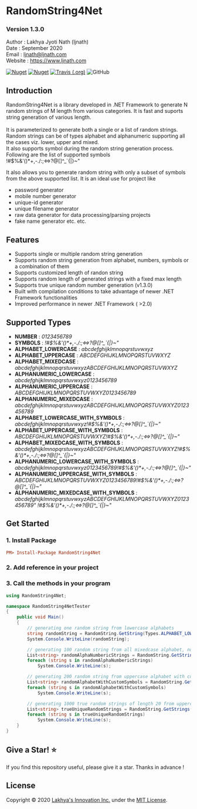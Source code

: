 # RandomString4Net
### Version 1.3.0

Author : Lakhya Jyoti Nath (ljnath)<br>
Date : September 2020<br>
Email : ljnath@ljnath.com<br>
Website : https://www.ljnath.com

[![Nuget](https://img.shields.io/nuget/v/RandomString4Net)](https://www.nuget.org/packages/RandomString4Net/)
[![Nuget](https://img.shields.io/nuget/dt/RandomString4Net)](https://www.nuget.org/stats/packages/RandomString4Net)
[![Travis (.org)](https://img.shields.io/travis/ljnath/RandomString4Net)](https://travis-ci.org/github/ljnath/RandomString4Net)
![GitHub](https://img.shields.io/github/license/ljnath/RandomString4Net)


## Introduction
RandomString4Net is a library developed in .NET Framework to generate N random strings of M length from various categories. It is fast and suports string generation of various length.<br><br>
It is parameterized to generate both a single or a list of random strings.<br>
Random strings can be of types alphabet and alphanumeric supporting all the cases viz. lower, upper and mixed.<br>
It also supports symbol during the random string generation process. Following are the list of supported symbols
<br>
!#$%&'()*+,-./:;<=>?@[]\^_`{|}~"

It also allows you to generate random string with only a subset of symbols from the above supported list. It is an ideal use for project like
* password generator
* mobile number generator
* unique-id generator
* unique filename generator
* raw data generator for data processing/parsing projects
* fake name generator
etc. etc.



## Features
* Supports single or multiple random string generation 
* Supports random string generation from alphabet, numbers, symbols or a combination of them
* Supports customized length of randon string
* Supports random length of generated strings with a fixed max length
* Supports true unique random number generation (v1.3.0)
* Built with compilation conditions to take advantage of newer .NET Framework functionalities
* Improved performance in newer .NET Framework ( >2.0)


## Supported Types
* **NUMBER** : *0123456789*
* **SYMBOLS** : *!#$%&'()\*+,-./:;<=>?@[]\^_`{|}~"*
* **ALPHABET_LOWERCASE** : *abcdefghijklmnopqrstuvwxyz*
* **ALPHABET_UPPERCASE** : *ABCDEFGHIJKLMNOPQRSTUVWXYZ*
* **ALPHABET_MIXEDCASE** : *abcdefghijklmnopqrstuvwxyzABCDEFGHIJKLMNOPQRSTUVWXYZ*
* **ALPHANUMERIC_LOWERCASE** : *abcdefghijklmnopqrstuvwxyz0123456789*
* **ALPHANUMERIC_UPPERCASE** : *ABCDEFGHIJKLMNOPQRSTUVWXYZ0123456789*
* **ALPHANUMERIC_MIXEDCASE** : *abcdefghijklmnopqrstuvwxyzABCDEFGHIJKLMNOPQRSTUVWXYZ0123456789*
* **ALPHABET_LOWERCASE_WITH_SYMBOLS** : *abcdefghijklmnopqrstuvwxyz!#$%&'()\*+,-./:;<=>?@[]\^_`{|}~"*
* **ALPHABET_UPPERCASE_WITH_SYMBOLS** : *ABCDEFGHIJKLMNOPQRSTUVWXYZ!#$%&'()\*+,-./:;<=>?@[]\^_`{|}~"*
* **ALPHABET_MIXEDCASE_WITH_SYMBOLS** : *abcdefghijklmnopqrstuvwxyzABCDEFGHIJKLMNOPQRSTUVWXYZ!#$%&'()\*+,-./:;<=>?@[]\^_`{|}~"*
* **ALPHANUMERIC_LOWERCASE_WITH_SYMBOLS** : *abcdefghijklmnopqrstuvwxyz0123456789!#$%&'()\*+,-./:;<=>?@[]\^_`{|}~"*
* **ALPHANUMERIC_UPPERCASE_WITH_SYMBOLS** : *ABCDEFGHIJKLMNOPQRSTUVWXYZ0123456789!#$%&'()\*+,-./:;<=>?@[]\^_`{|}~"*
* **ALPHANUMERIC_MIXEDCASE_WITH_SYMBOLS** : *abcdefghijklmnopqrstuvwxyzABCDEFGHIJKLMNOPQRSTUVWXYZ0123456789" !#$%&'()\*+,-./:;<=>?@[]\^_`{|}~"*


## Get Started
### 1. Install Package
```ini
PM> Install-Package RandomString4Net
```
### 2. Add reference in your project

### 3. Call the methods in your program
```csharp
using RandomString4Net;

namespace RandomString4NetTester
{
    public void Main()
    {
        // generating one random string from lowercase alphabets
        string randomString = RandomString.GetString(Types.ALPHABET_LOWERCASE);
        System.Console.WriteLine(randomString);

        // generating 100 random string from all mixedcase alphabet, numbers and all supported symbols
        List<string> randomAlphaNumbericStrings = RandomString.GetStrings(Types.ALPHANUMERIC_MIXEDCASE_WITH_SYMBOLS, 100);
        foreach (string s in randomAlphaNumbericStrings)
            System.Console.WriteLine(s);

        // generating 200 random string from uppercase alphabet with custom symbols
        List<string> randomAlphabetWithCustomSymbols = RandomString.GetStrings(Types.ALPHABET_UPPERCASE, 200, "/+*-");
        foreach (string s in randomAlphabetWithCustomSymbols)
            System.Console.WriteLine(s);

        // generating 1000 true random strings of length 20 from uppercase alphabet with custom symbols
        List<string> trueUniqueRandomStrings = RandomString.GetStrings(Types.ALPHABET_UPPERCASE, 1000, 20, false, true);
        foreach (string s in trueUniqueRandomStrings)
            System.Console.WriteLine(s);
    }
}
```
    
## Give a Star! ⭐️

If you find this repository useful, please give it a star.
Thanks in advance !

## License

Copyright © 2020 [Lakhya's Innovation Inc.](https://github.com/ljnath/) under the [MIT License](https://github.com/ljnath/RandomString4Net/blob/master/LICENSE).

